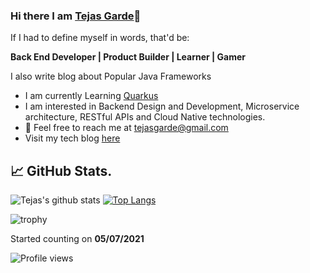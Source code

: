 ### Hi there I am [Tejas Garde](https://www.linkedin.com/in/tejas-garde-38165534/)👋

If I had to define myself in words, that'd be:

**Back End Developer | Product Builder | Learner | Gamer**

I also write blog about Popular Java Frameworks


- I am currently Learning [Quarkus](https://github.com/quarkusio)
- I am interested in Backend Design and Development, Microservice architecture, RESTful APIs and Cloud Native technologies.
- 📩 Feel free to reach me at tejasgarde@gmail.com 
- Visit my tech blog [here](https://tejasgarde.dev/)



## &#x1f4c8; GitHub Stats.

![Tejas's github stats](https://github-readme-stats.vercel.app/api?username=tejasgrd&show_icons=true&theme=tokyonight&count_private=true)
[![Top Langs](https://github-readme-stats.vercel.app/api/top-langs/?username=tejasgrd&layout=compact&theme=tokyonight)](https://github.com/tejasgrd)


![trophy](https://github-profile-trophy.vercel.app/?username=tejasgrd)

Started counting on <b>05/07/2021</b>

![Profile views](https://gpvc.arturio.dev/tejasgrd) 
<!--
**tejasgrd/tejasgrd** is a ✨ _special_ ✨ repository because its `README.md` (this file) appears on your GitHub profile.

Here are some ideas to get you started:

- 🔭 I’m currently working on ...
- 🌱 I’m currently learning ...
- 👯 I’m looking to collaborate on ...
- 🤔 I’m looking for help with ...
- 💬 Ask me about ...
- 📫 How to reach me: ...
- 😄 Pronouns: ...
- ⚡ Fun fact: ...
-->
